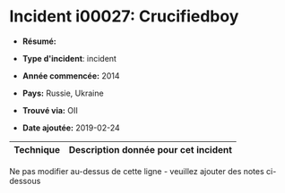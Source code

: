 # Incident i00027: Crucifiedboy

* **Résumé:**

* **Type d'incident**: incident

* **Année commencée:** 2014

* **Pays:** Russie, Ukraine

* **Trouvé via:** OII

* **Date ajoutée:** 2019-02-24
 

|Technique |Description donnée pour cet incident |
|--------- |------------------------- |


Ne pas modifier au-dessus de cette ligne - veuillez ajouter des notes ci-dessous